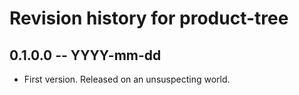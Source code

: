 # Revision history for product-tree

## 0.1.0.0 -- YYYY-mm-dd

* First version. Released on an unsuspecting world.
